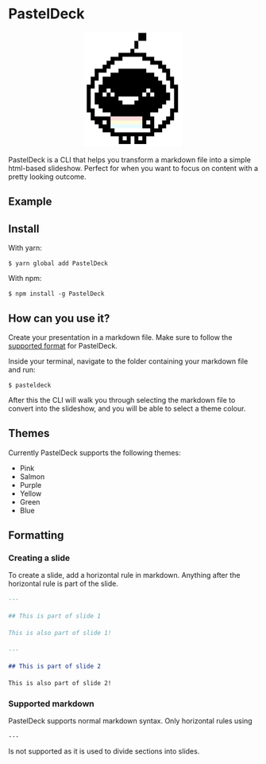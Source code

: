 # PastelDeck
<div align="center">
  <img src="https://github.com/khendrikse/PastelDeck/blob/master/assets/pasteldeck.gif" width="200" alt="icon">
</div>

PastelDeck is a CLI that helps you transform a markdown file into a simple html-based slideshow. Perfect for when you want to focus on content with a pretty looking outcome.

## Example

## Install

With yarn:
```
$ yarn global add PastelDeck
```

With npm:
```
$ npm install -g PastelDeck
```

## How can you use it?

Create your presentation in a markdown file. Make sure to follow the [supported format](#formatting) for PastelDeck.

Inside your terminal, navigate to the folder containing your markdown file and run:

```
$ pasteldeck
```

After this the CLI will walk you through selecting the markdown file to convert into the slideshow, and you will be able to select a theme colour.

## Themes

Currently PastelDeck supports the following themes:

* Pink
* Salmon
* Purple
* Yellow
* Green
* Blue

## Formatting

### Creating a slide

To create a slide, add a horizontal rule in markdown. Anything after the horizontal rule is part of the slide.
```md
---

## This is part of slide 1

This is also part of slide 1!

---

## This is part of slide 2

This is also part of slide 2!
```

### Supported markdown

PastelDeck supports normal markdown syntax. Only horizontal rules using
```
---
```

Is not supported as it is used to divide sections into slides.
